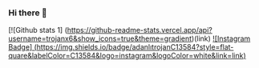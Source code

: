 ### Hi there 👋


[![Github stats 1] (https://github-readme-stats.vercel.app/api?username=trojanx6&show_icons=true&theme=gradient)(link) 
[![Instagram Badge] (https://img.shields.io/badge/adanlıtrojanC13584?style=flat-quare&labelColor=C13584&logo=instagram&logoColor=white&link=link)](link) 

<!--


Here are some ideas to get you started:

- 🔭 I’m currently working on 
- 🌱 I’m currently learning ... 
- 👯 I’m looking to collaborate on ...
- 🤔 I’m looking for help with ...
- 💬 Ask me about ...
- 📫 How to reach me: ...
- 😄 Pronouns: ...
- ⚡ Fun fact: ...
-->
